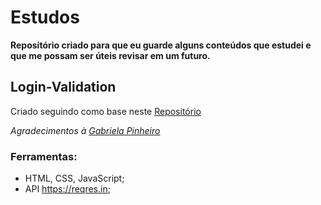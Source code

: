 # Estudos
**Repositório criado para que eu guarde alguns conteúdos que estudei e que me possam ser úteis revisar em um futuro.**

## Login-Validation
Criado seguindo como base neste [Repositório](https://github.com/SpruceGabriela/videozinhos/tree/master/login-form)

*Agradecimentos à [Gabriela Pinheiro](https://github.com/SpruceGabriela)*

### Ferramentas:
* HTML, CSS, JavaScript;
* API https://reqres.in;
